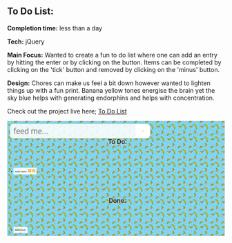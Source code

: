 ## To Do List:

**Completion time:** less than a day

**Tech:** jQuery

**Main Focus:**
Wanted to create a fun to do list where one can add an entry by hitting the enter or by clicking on the button. Items can be completed by clicking on the 'tick' button and removed by clicking on the 'minus' button.

**Design:**
Chores can make us feel a bit down however wanted to lighten things up with a fun print. Banana yellow tones energise the brain yet the sky blue helps with generating endorphins and helps with concentration.

Check out the project live here; [To Do List](https://codepen.io/kgrim/pen/zyJJBQ)

![Screenshot](icons/screenshot.png)
